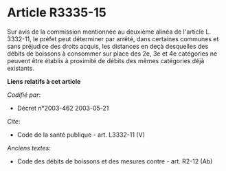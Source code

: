 # Article R3335-15

Sur avis de la commission mentionnée au deuxième alinéa de l'article L. 3332-11, le préfet peut déterminer par arrêté, dans
certaines communes et sans préjudice des droits acquis, les distances en deçà desquelles des débits de boissons à consommer
sur place des 2e, 3e et 4e catégories ne peuvent être établis à proximité de débits des mêmes catégories déjà existants.

**Liens relatifs à cet article**

_Codifié par_:

  - Décret n°2003-462 2003-05-21

_Cite_:

  - Code de la santé publique - art. L3332-11 (V)

_Anciens textes_:

  - Code des débits de boissons et des mesures contre  - art. R2-12 (Ab)
